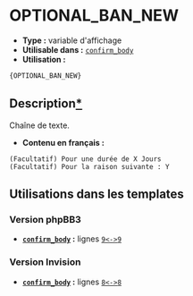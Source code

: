 # OPTIONAL_BAN_NEW
* __Type :__ variable d'affichage
* __Utilisable dans :__ [`confirm_body`](../tpl/confirm_body.md#readme)
* __Utilisation :__

```html
{OPTIONAL_BAN_NEW}
```

## Description[*](https://fa-tvars.appspot.com/var/OPTIONAL_BAN_NEW)
Chaîne de texte.

* __Contenu en français :__ 

```
(Facultatif) Pour une durée de X Jours
(Facultatif) Pour la raison suivante : Y
```

## Utilisations dans les templates

### Version phpBB3
* __[`confirm_body`](../tpl/confirm_body.md#readme) :__ lignes [`9`](../src/prosilver/confirm_body.tpl#L9)[`<->`](../src/prosilver/confirm_body.tpl#L9-L9)[`9`](../src/prosilver/confirm_body.tpl#L9)

### Version Invision
* __[`confirm_body`](../tpl/confirm_body.md#readme) :__ lignes [`8`](../src/invision/confirm_body.tpl#L8)[`<->`](../src/invision/confirm_body.tpl#L8-L8)[`8`](../src/invision/confirm_body.tpl#L8)

